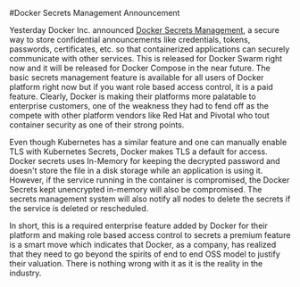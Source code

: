 #Docker Secrets Management Announcement

Yesterday Docker Inc. announced [Docker Secrets Management](https://blog.docker.com/2017/02/docker-secrets-management/), a secure way to store confidential announcements like credentials, tokens, passwords, certificates, etc. so that containerized applications can securely communicate with other services. This is released for Docker Swarm right now and it will be released for Docker Compose in the near future. The basic secrets management feature is available for all users of Docker platform right now but if you want role based access control, it is a paid feature. Clearly, Docker is making their platforms more palatable to enterprise customers, one of the weakness they had to fend off as the compete with other platform vendors like Red Hat and Pivotal who tout container security as one of their strong points. 

Even though Kubernetes has a similar feature and one can manually enable TLS with Kubernetes Secrets, Docker makes TLS a default for access. Docker secrets uses In-Memory for keeping the decrypted password and doesn't store the file in a disk storage while an application is using it. However, if the service running in the container is compromised, the Docker Secrets kept unencrypted in-memory will also be compromised. The secrets management system will also notify all nodes to delete the secrets if the service is deleted or rescheduled.

In short, this is a required enterprise feature added by Docker for their platform and making role based access control to secrets a premium feature is a smart move which indicates that Docker, as a company, has realized that they need to go beyond the spirits of end to end OSS model to justify their valuation. There is nothing wrong with it as it is the reality in the industry. 
